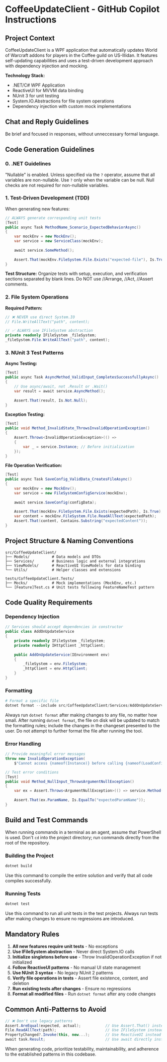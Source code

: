 # CoffeeUpdateClient - GitHub Copilot Instructions

## Project Context

CoffeeUpdateClient is a WPF application that automatically updates World of Warcraft addons for players in the Coffee guild on US-Illidan. It features self-updating capabilities and uses a test-driven development approach with dependency injection and mocking.

**Technology Stack:**

- .NET/C# WPF Application
- ReactiveUI for MVVM data binding
- NUnit 3 for unit testing
- System.IO.Abstractions for file system operations
- Dependency injection with custom mock implementations

## Chat and Reply Guidelines

Be brief and focused in responses, without unneccessary formal language.

## Code Generation Guidelines

### 0. .NET Guidelines

"Nullable" is enabled. Unless specified via the `?` operator, assume that all variables are non-nullable. Use `?` only when the variable can be null. Null checks are not required for non-nullable variables.

### 1. Test-Driven Development (TDD)

When generating new features:
```csharp
// ALWAYS generate corresponding unit tests
[Test]
public async Task MethodName_Scenario_ExpectedBehaviorAsync()
{
    var mockEnv = new MockEnv();
    var service = new ServiceClass(mockEnv);
    
    await service.SomeMethod();
    
    Assert.That(mockEnv.FileSystem.File.Exists("expected-file"), Is.True);
}
```

**Test Structure:** Organize tests with setup, execution, and verification sections separated by blank lines. Do NOT use //Arrange, //Act, //Assert comments.

### 2. File System Operations

**Required Pattern:**

```csharp
// ❌ NEVER use direct System.IO
// File.WriteAllText("path", content);

// ✅ ALWAYS use IFileSystem abstraction
private readonly IFileSystem _fileSystem;
_fileSystem.File.WriteAllText("path", content);
```

### 3. NUnit 3 Test Patterns

**Async Testing:**
```csharp
[Test]
public async Task AsyncMethod_ValidInput_CompletesSuccessfullyAsync()
{
    // Use async/await, not .Result or .Wait()
    var result = await service.AsyncMethod();
    
    Assert.That(result, Is.Not.Null);
}
```

**Exception Testing:**
```csharp
[Test]
public void Method_InvalidState_ThrowsInvalidOperationException()
{
    Assert.Throws<InvalidOperationException>(() => 
    {
        var _ = service.Instance; // Before initialization
    });
}
```

**File Operation Verification:**
```csharp
[Test]
public async Task SaveConfig_ValidData_CreatesFileAsync()
{
    var mockEnv = new MockEnv();
    var service = new FileSystemConfigService(mockEnv);
    
    await service.SaveConfig(configData);
    
    Assert.That(mockEnv.FileSystem.File.Exists(expectedPath), Is.True);
    var content = mockEnv.FileSystem.File.ReadAllText(expectedPath);
    Assert.That(content, Contains.Substring("expectedContent"));
}
```

## Project Structure & Naming Conventions

```
src/CoffeeUpdateClient/
├── Models/          # Data models and DTOs
├── Services/        # Business logic and external integrations
├── ViewModels/      # ReactiveUI ViewModels for data binding
└── Utils/           # Helper classes and extensions

tests/CoffeeUpdateClient.Tests/
├── Mocks/           # Mock implementations (MockEnv, etc.)
└── [Feature]Test.cs # Unit tests following FeatureNameTest pattern
```

## Code Quality Requirements

### Dependency Injection
```csharp
// Services should accept dependencies in constructor
public class AddOnUpdateService
{
    private readonly IFileSystem _fileSystem;
    private readonly IHttpClient _httpClient;
    
    public AddOnUpdateService(IEnvironment env)
    {
        _fileSystem = env.FileSystem;
        _httpClient = env.HttpClient;
    }
}
```

### Formatting
```powershell
# Format a specific file
dotnet format --include src/CoffeeUpdateClient/Services/AddOnUpdateService.cs
```
Always run `dotnet format` after making changes to any file, no matter how small. After running `dotnet format`, the file on disk will be updated to match the formatting rules; include the changes in the changeset presented to the user. Do not attempt to further format the file after running the tool.

### Error Handling
```csharp
// Provide meaningful error messages
throw new InvalidOperationException(
    $"Cannot access {nameof(Instance)} before calling {nameof(LoadConfigSingleton)}");

// Test error conditions
[Test]
public void Method_NullInput_ThrowsArgumentNullException()
{
    var ex = Assert.Throws<ArgumentNullException>(() => service.Method(null));
    
    Assert.That(ex.ParamName, Is.EqualTo("expectedParamName"));
}
```

## Build and Test Commands

When running commands in a terminal as an agent, assume that PowerShell is used. Don't `cd` into the project directory; run commands directly from the root of the repository.

### Building the Project

```powershell
dotnet build
```
Use this command to compile the entire solution and verify that all code compiles successfully.

### Running Tests
```powershell
dotnet test
```
Use this command to run all unit tests in the test projects. Always run tests after making changes to ensure no regressions are introduced.

## Mandatory Rules
1. **All new features require unit tests** - No exceptions
2. **Use IFileSystem abstraction** - Never direct System.IO calls
3. **Initialize singletons before use** - Throw InvalidOperationException if not initialized
4. **Follow ReactiveUI patterns** - No manual UI state management
5. **Use NUnit 3 syntax** - No legacy NUnit 2 patterns
6. **Verify file operations in tests** - Assert file existence, content, and deletion
7. **Run existing tests after changes** - Ensure no regressions
8. **Format all modified files** - Run `dotnet format` after any code changes

## Common Anti-Patterns to Avoid
```csharp
// ❌ Don't use legacy patterns
Assert.AreEqual(expected, actual);           // Use Assert.That() instead
File.ReadAllText(path);                      // Use IFileSystem instead
PropertyChanged?.Invoke(this, new...);       // Use ReactiveUI instead
await task.Result;                           // Use await directly instead
```

When generating code, prioritize testability, maintainability, and adherence to the established patterns in this codebase.
